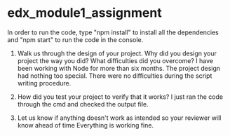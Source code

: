 # edx_module1_assignment
In order to run the code, type "npm install" to install all the dependencies and "npm start" to run the code in the console.
1. Walk us through the design of your project. Why did you design your project the way you did? What difficulties did you overcome?
   I have been working with Node for more than six months. The project design had nothing too special. There were no difficulties during the
   script writing procedure.
   
2. How did you test your project to verify that it works? 
   I just ran the code through the cmd and checked the output file.

3. Let us know if anything doesn't work as intended so your reviewer will know ahead of time
   Everything is working fine.
